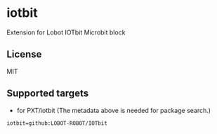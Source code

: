 # iotbit

Extension for Lobot IOTbit Microbit block

## License

MIT

## Supported targets

* for PXT/iotbit
(The metadata above is needed for package search.)

```package
iotbit=github:LOBOT-ROBOT/IOTbit
```

